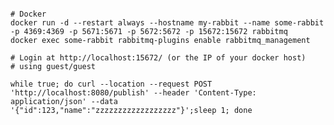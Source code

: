 <pre><code>
# Docker
docker run -d --restart always --hostname my-rabbit --name some-rabbit -p 4369:4369 -p 5671:5671 -p 5672:5672 -p 15672:15672 rabbitmq
docker exec some-rabbit rabbitmq-plugins enable rabbitmq_management

# Login at http://localhost:15672/ (or the IP of your docker host)
# using guest/guest

while true; do curl --location --request POST 'http://localhost:8080/publish' --header 'Content-Type: application/json' --data '{"id":123,"name":"zzzzzzzzzzzzzzzzzz"}';sleep 1; done

</pre></code>
